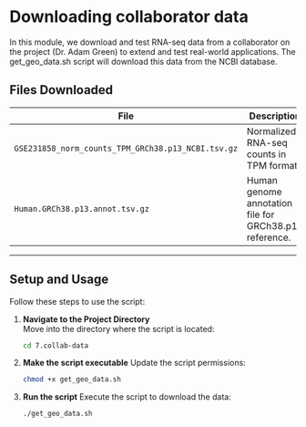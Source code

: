 # Downloading collaborator data

In this module, we download and test RNA-seq data from a collaborator on the project (Dr. Adam Green) to extend and test real-world applications. The get_geo_data.sh script will download this data from the NCBI database. 


## Files Downloaded
| **File**                                   | **Description**                                           |
|-------------------------------------------|-----------------------------------------------------------|
| `GSE231858_norm_counts_TPM_GRCh38.p13_NCBI.tsv.gz` | Normalized RNA-seq counts in TPM format.                 |
| `Human.GRCh38.p13.annot.tsv.gz`            | Human genome annotation file for GRCh38.p13 reference.    |


---

## Setup and Usage

Follow these steps to use the script:

1. **Navigate to the Project Directory**  
   Move into the directory where the script is located:
   ```bash
   cd 7.collab-data
2. **Make the script executable**
    Update the script permissions:
    ```bash
    chmod +x get_geo_data.sh
3. **Run the script**
    Execute the script to download the data:
    ```bash
    ./get_geo_data.sh
